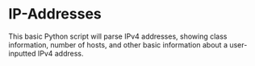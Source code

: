 # IP-Addresses
This basic Python script will parse IPv4 addresses, showing class information, number of hosts,
and other basic information about a user-inputted IPv4 address.
